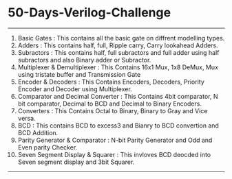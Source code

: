 # 50-Days-Verilog-Challenge
-----------------------------------------------------------------------------------------------------------------------------------------------------------------------
1. Basic Gates : This contains all the basic gate on diffrent modelling types.
2. Adders : This contains half, full, Ripple carry, Carry lookahead Adders.
3. Subractors : This contains half, full subractors and full adder using half subractors and also Binary adder or Subractor.
4. Multiplexer & Demultiplexer : This Contains 16x1 Mux, 1x8 DeMux, Mux using tristate buffer and Transmission Gate
5. Encoder & Decoders : This Contains Encoders, Decoders, Priority Encoder and Decoder using Multiplexer.
6. Comparator and Decimal Converter : This Contains 4bit comparator, N bit comparator, Decimal to BCD and Decimal to Binary Encoders.
7. Converters : This Contains Octal to Binary, Binary to Gray and Vice versa.
8. BCD : This contains BCD to excess3 and Bianry to BCD convertion and BCD Addition.
9. Parity Generator & Comparator : N-bit Parity Generator and Odd and Even parity Checker.
10. Seven Segment Display & Squarer : This invloves BCD deocded into Seven segment display and 3bit Squarer.
-----------------------------------------------------------------------------------------------------------------------------------------------------------------------
